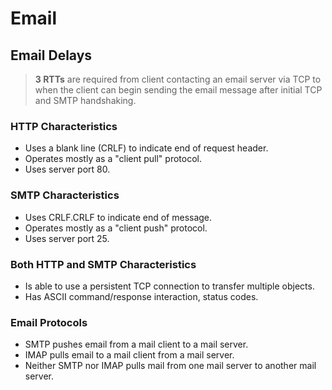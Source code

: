# Email
## Email Delays

> **3 RTTs** are required from client contacting an email server via TCP to when the client can begin sending the email message after initial TCP and SMTP handshaking.

### HTTP Characteristics
* Uses a blank line (CRLF) to indicate end of request header.
* Operates mostly as a "client pull" protocol.
* Uses server port 80.

### SMTP Characteristics
* Uses CRLF.CRLF to indicate end of message.
* Operates mostly as a "client push" protocol.
* Uses server port 25.

### Both HTTP and SMTP Characteristics
* Is able to use a persistent TCP connection to transfer multiple objects.
* Has ASCII command/response interaction, status codes.

### Email Protocols
* SMTP pushes email from a mail client to a mail server.
* IMAP pulls email to a mail client from a mail server.
* Neither SMTP nor IMAP pulls mail from one mail server to another mail server.